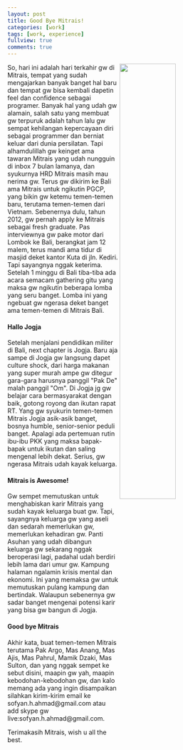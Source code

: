 ```yaml
---
layout: post
title: Good Bye Mitrais!
categories: [work]
tags: [work, experience]
fullview: true
comments: true
---
```


<div class="text-center"><img src="{{ site.BASE_PATH }}/assets/images/posts/mitrais-QU.jpg" align="right" width="50%" /></div>

So, hari  ini adalah hari terkahir gw di Mitrais, tempat yang sudah mengajarkan banyak banget hal baru dan tempat gw bisa kembali dapetin feel dan confidence sebagai programer. Banyak hal yang udah gw alamain, salah satu yang membuat gw terpuruk adalah tahun lalu gw sempat kehilangan kepercayaan diri sebagai programmer dan berniat keluar dari dunia persilatan. Tapi alhamdulillah gw keinget ama tawaran Mitrais yang udah nungguin di inbox 7 bulan lamanya, dan syukurnya HRD Mitrais masih mau nerima gw. Terus gw dikirim ke Bali ama Mitrais untuk ngikutin PGCP, yang bikin gw ketemu temen-temen baru, terutama temen-temen dari Vietnam. Sebenernya dulu, tahun 2012, gw pernah apply ke Mitrais sebagai fresh graduate. Pas interviewnya gw pake motor dari Lombok ke Bali, berangkat jam 12 malem, terus mandi ama tidur di masjid deket kantor Kuta di jln. Kediri. Tapi sayangnya nggak keterima. Setelah 1 minggu di Bali tiba-tiba ada acara semacam gathering gitu yang maksa gw ngikutin beberapa lomba yang seru banget. Lomba ini yang ngebuat gw ngerasa deket banget ama temen-temen di Mitrais Bali.

<h4>Hallo Jogja</h4>
Setelah menjalani pendidikan militer di Bali, next chapter is Jogja. Baru aja sampe di Jogja gw langsung dapet culture shock, dari harga makanan yang super murah ampe gw ditegur gara-gara harusnya panggil "Pak De" malah panggil "Om". Di Jogja jg gw belajar cara bermasyarakat dengan baik, gotong royong dan ikutan rapat RT. Yang gw syukurin temen-temen Mitrais Jogja asik-asik banget, bosnya humble, senior-senior peduli banget. Apalagi ada pertemuan rutin ibu-ibu PKK yang maksa bapak-bapak untuk ikutan dan saling mengenal lebih dekat. Serius, gw ngerasa Mitrais udah kayak keluarga.

<h4>Mitrais is Awesome!</h4>
Gw sempet memutuskan untuk menghabiskan karir Mitrais yang sudah kayak keluarga buat gw. Tapi, sayangnya keluarga gw yang aseli dan sedarah memerlukan gw, memerlukan kehadiran gw. Panti Asuhan yang udah dibangun keluarga gw sekarang nggak beroperasi lagi, padahal udah berdiri lebih lama dari umur gw. Kampung halaman ngalamin krisis mental dan ekonomi. Ini yang memaksa gw untuk memutuskan pulang kampung dan bertindak. Walaupun sebenernya gw sadar banget mengenai potensi karir yang bisa gw bangun di Jogja.

<h4>Good bye Mitrais</h4>
Akhir kata, buat temen-temen Mitrais terutama Pak Argo, Mas Anang, Mas Ajis, Mas Pahrul, Mamik Dzaki, Mas Sulton, dan yang nggak sempet ke sebut disini, maapin gw yah, maapin kebodohan-kebodohan gw, dan kalo memang ada yang ingin disampaikan silahkan kirim-kirim email ke sofyan.h.ahmad@gmail.com atau add skype gw live:sofyan.h.ahmad@gmail.com.

Terimakasih Mitrais, wish u all the best.